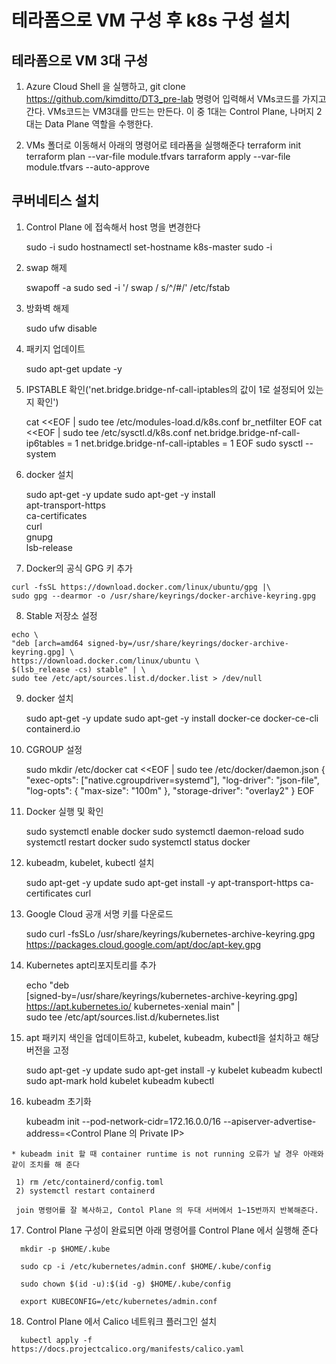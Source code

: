 # 테라폼으로 VM 구성 후 k8s 구성 설치

## 테라폼으로 VM 3대 구성
1. Azure Cloud Shell 을 실행하고, git clone https://github.com/kimditto/DT3_pre-lab 명령어 입력해서 VMs코드를 가지고 간다.
    VMs코드는 VM3대를 만드는 만든다. 이 중 1대는 Control Plane, 나머지 2대는 Data Plane 역할을 수행한다.

2. VMs 폴더로 이동해서 아래의 명령어로 테라폼을 실행해준다
   terraform init
   terraform plan --var-file module.tfvars
   tarraform apply --var-file module.tfvars --auto-approve

## 쿠버네티스 설치
1. Control Plane 에 접속해서 host 명을 변경한다 
   
   sudo -i
   sudo hostnamectl set-hostname k8s-master
   sudo -i
2. swap 해제
   
   swapoff -a
   sudo sed -i '/ swap / s/^/#/' /etc/fstab
3. 방화벽 해제
   
   sudo ufw disable
4. 패키지 업데이트
   
   sudo apt-get update -y
5. IPSTABLE 확인('net.bridge.bridge-nf-call-iptables의 값이 1로 설정되어 있는지 확인')

    cat <<EOF | sudo tee /etc/modules-load.d/k8s.conf
    br_netfilter
    EOF
    cat <<EOF | sudo tee /etc/sysctl.d/k8s.conf
    net.bridge.bridge-nf-call-ip6tables = 1
    net.bridge.bridge-nf-call-iptables = 1
    EOF
    sudo sysctl --system
 6. docker 설치
 
    sudo apt-get -y update
    sudo apt-get -y install \
    apt-transport-https \
    ca-certificates \
    curl \
    gnupg \
    lsb-release
  7. Docker의 공식 GPG 키 추가
  
    curl -fsSL https://download.docker.com/linux/ubuntu/gpg |\
    sudo gpg --dearmor -o /usr/share/keyrings/docker-archive-keyring.gpg
  8. Stable 저장소 설정
  
    echo \
    "deb [arch=amd64 signed-by=/usr/share/keyrings/docker-archive-keyring.gpg] \
    https://download.docker.com/linux/ubuntu \
    $(lsb_release -cs) stable" | \
    sudo tee /etc/apt/sources.list.d/docker.list > /dev/null
  9. docker 설치
   
     sudo apt-get -y update
     sudo apt-get -y install docker-ce docker-ce-cli containerd.io
  10. CGROUP 설정
   
      sudo mkdir /etc/docker
      cat <<EOF | sudo tee /etc/docker/daemon.json
      {
      "exec-opts": ["native.cgroupdriver=systemd"],
      "log-driver": "json-file",
      "log-opts": {
      "max-size": "100m"
      },
      "storage-driver": "overlay2"
      }
      EOF
        
  11. Docker 실행 및 확인
    
      sudo systemctl enable docker
      sudo systemctl daemon-reload
      sudo systemctl restart docker
      sudo systemctl status docker
  12. kubeadm, kubelet, kubectl 설치
    
      sudo apt-get -y update
      sudo apt-get install -y apt-transport-https ca-certificates curl
  13. Google Cloud 공개 서명 키를 다운로드
    
      sudo curl -fsSLo /usr/share/keyrings/kubernetes-archive-keyring.gpg \
      https://packages.cloud.google.com/apt/doc/apt-key.gpg
  14. Kubernetes apt리포지토리를 추가
    
      echo "deb \
      [signed-by=/usr/share/keyrings/kubernetes-archive-keyring.gpg] \
      https://apt.kubernetes.io/ kubernetes-xenial main" | \
      sudo tee /etc/apt/sources.list.d/kubernetes.list
  15. apt 패키지 색인을 업데이트하고, kubelet, kubeadm, kubectl을 설치하고 해당 버전을 고정
    
      sudo apt-get -y update
      sudo apt-get install -y kubelet kubeadm kubectl
      sudo apt-mark hold kubelet kubeadm kubectl
  16. kubeadm 초기화
    
      kubeadm init --pod-network-cidr=172.16.0.0/16 --apiserver-advertise-address=<Control Plane 의 Private IP>
      
    * kubeadm init 할 때 container runtime is not running 오류가 날 경우 아래와 같이 조치를 해 준다
    
     1) rm /etc/containerd/config.toml
     2) systemctl restart containerd
        
     join 명령어를 잘 복사하고, Contol Plane 의 두대 서버에서 1~15번까지 반복해준다.
   17. Control Plane 구성이 완료되면 아래 명령어를 Control Plane 에서 실행해 준다
     
      mkdir -p $HOME/.kube
      
      sudo cp -i /etc/kubernetes/admin.conf $HOME/.kube/config
      
      sudo chown $(id -u):$(id -g) $HOME/.kube/config
      
      export KUBECONFIG=/etc/kubernetes/admin.conf
      
   18. Control Plane 에서 Calico 네트워크 플러그인 설치
     
      kubectl apply -f https://docs.projectcalico.org/manifests/calico.yaml
        
        


        
